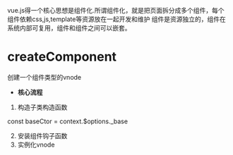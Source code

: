 vue.js得一个核心思想是组件化.所谓组件化，就是把页面拆分成多个组件，每个组件依赖css,js,template等资源放在一起开发和维护
组件是资源独立的，组件在系统内部可复用，组件和组件之间可以嵌套。

# createComponent

创建一个组件类型的vnode

- **核心流程**
1. 构造子类构造函数
  
  const baseCtor = context.$options._base

  
2. 安装组件钩子函数
3. 实例化vnode